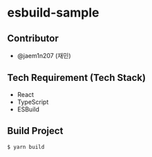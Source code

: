 # esbuild-sample

## Contributor

- @jaem1n207 (재민)

## Tech Requirement (Tech Stack)

- React
- TypeScript
- ESBuild

## Build Project

```
$ yarn build
```
